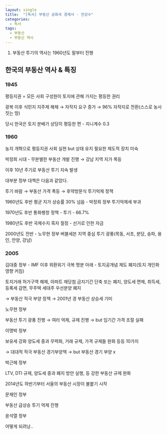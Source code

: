 ```yaml
---
layout: single
title:  "[독서] 부동산 공화국 경제사 - 전강수"
categories:
  - 독서
tags:
  - 부동산
  - 부동산 역사
---
```


1. 부동산 투기의 역사는 1960년도 말부터 진행

## 한국의 부동산 역사 & 특징

### 1945

평등지권 = 모든 사회 구성원이 토지에 관해 가지는 평등한 권리

광복 이후 식민지 지주제 해체 → 자작지 요구 증가 → 96% 자작지로 전환(스스로 농사짓는 땅)

당시 한국은 토지 분배가 상당히 평등한 편 - 지니계수 0.3

### 1960

농지 개혁으로 평등지권 사회 실현 but  상태 유지 필요한 제도적 장치 미숙

박정희 시대 - 무분별한 부동산 개발 진행 → 강남 지역 지가 폭등

이후 10년 주기로 부동산 투기 지속 발생

대부분 정부 대책은 다음과 같았다.

투기 바람 → 부동산 가격 폭등 → 후약방문식 투기억제 정책

1960년도 후반 평균 지가 상승률 30% 넘음 - 박정희 정부 투기억제세 부과

1970년도 후반 통화팽창 정책 - 투기 - 66.7% 

1980년도 후반 국제수지 흑자 절정 - 선거로 인한 자금 

2000년도 전반 - 노무현 정부 버블세븐 지역 중심 투기 광풍(목동, 서초, 분당, 송파, 용인, 안양, 강남)

### 2005

김대중 정부 - IMF 이후 외환위기 극복 명분 아래 - 토지공개념 제도 폐지(토지 개인화 영향 커짐)

토지거래 허가구역 해제, 아파트 재당첨 금지기간 단축 또는 폐지, 양도세 면제, 취득세, 등록세 감면, 무주택 세대주 우선분양 폐지

→ 부동산 적극 부양 정책 → 2001년 경 부동산 상승세 기미

노무현 정부

부동산 투기 광풍 진행 → 여러 억제, 규제 진행 → but 임기간 가격 조절 실패

이명박 정부

보유세 강화 양도세 중과 무력화, 거래 규제, 가격 규제들 완화 등등 10가지

→ 대대적 적극 부동산 경기부양책 → but 부동산 경기 부양 x

박근헤 정부

LTV, DTI 규제, 양도세 중과 폐지 방안 실행, 등 강한 부동산 규제 완화 

2014년도 하반기부터 서울의 부동산 시장이 불붙기 시작

문재인 정부

부동산 급상승 투기 억제 진행

윤석열 정부

어떻게 되려낭..